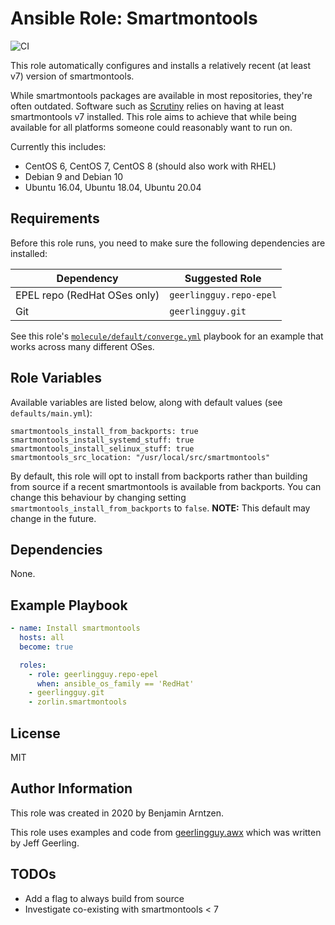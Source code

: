 Ansible Role: Smartmontools
=========

![CI](https://github.com/Zorlin/ansible-role-smartmontools/workflows/CI/badge.svg)

This role automatically configures and installs a relatively recent (at least v7) version of smartmontools.

While smartmontools packages are available in most repositories, they're often outdated. Software such as [Scrutiny](https://github.com/AnalogJ/scrutiny) relies on having at least smartmontools v7 installed. This role aims to achieve that while being available for all platforms someone could reasonably want to run on.

Currently this includes:

* CentOS 6, CentOS 7, CentOS 8 (should also work with RHEL)
* Debian 9 and Debian 10
* Ubuntu 16.04, Ubuntu 18.04, Ubuntu 20.04

Requirements
------------

Before this role runs, you need to make sure the following dependencies are installed:

| Dependency                    | Suggested Role           |
| ----------------------------- | ------------------------ |
| EPEL repo (RedHat OSes only)  | `geerlingguy.repo-epel`  |
| Git                           | `geerlingguy.git`        |

See this role's [`molecule/default/converge.yml`](molecule/default/converge.yml) playbook for an example that works across many different OSes.

Role Variables
--------------

Available variables are listed below, along with default values (see `defaults/main.yml`):

    smartmontools_install_from_backports: true
    smartmontools_install_systemd_stuff: true
    smartmontools_install_selinux_stuff: true
    smartmontools_src_location: "/usr/local/src/smartmontools"

By default, this role will opt to install from backports rather than building from source if a recent smartmontools is available from backports. You can change this behaviour by changing setting `smartmontools_install_from_backports` to `false`. **NOTE:** This default may change in the future.

Dependencies
------------

None.

Example Playbook
----------------

```yaml
- name: Install smartmontools
  hosts: all
  become: true

  roles:
    - role: geerlingguy.repo-epel
      when: ansible_os_family == 'RedHat'
    - geerlingguy.git
    - zorlin.smartmontools
```

License
-------

MIT

Author Information
------------------

This role was created in 2020 by Benjamin Arntzen.

This role uses examples and code from [geerlingguy.awx](https://github.com/geerlingguy/ansible-role-awx) which was written by Jeff Geerling.

TODOs
-----
* Add a flag to always build from source
* Investigate co-existing with smartmontools < 7
